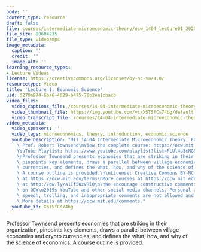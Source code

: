 ```yaml
---
body: ''
content_type: resource
draft: false
file: courses/intermediate-microeconomic-theory/ocw_1404_lecture01_2020sep01_360p_16_9.mp4
file_size: 80604235
file_type: video/mp4
image_metadata:
  caption: ''
  credit: ''
  image-alt: ''
learning_resource_types:
- Lecture Videos
license: https://creativecommons.org/licenses/by-nc-sa/4.0/
resourcetype: Video
title: 'Lecture 1: Economic Science'
uid: 6270a974-6ba6-4629-b475-78b2ea1cbacb
video_files:
  video_captions_file: /courses/14-04-intermediate-microeconomic-theory-fall-2020/1wT4LlWES6eJ7B_LEMh0Dvovwbs_EuKmy_transcript.webvtt
  video_thumbnail_file: https://img.youtube.com/vi/XSTSfCs74bg/default.jpg
  video_transcript_file: /courses/14-04-intermediate-microeconomic-theory-fall-2020/1wT4LlWES6eJ7B_LEMh0Dvovwbs_EuKmy_transcript.pdf
video_metadata:
  video_speakers: ''
  video_tags: microeconomics, theory, introduction, economic science
  youtube_description: "MIT 14.04 Intermediate Microeconomic Theory, Fall 2020\nInstructor:\
    \ Prof. Robert Townsend\nView the complete course: https://ocw.mit.edu/courses/14-04-intermediate-microeconomic-theory-fall-2020/\n\
    YouTube Playlist: https://www.youtube.com/playlist?list=PLUl4u3cNGP63wnrKge9vllow3Y2OOOKqF\n\
    \nProfessor Townsend presents economies that are striking in their organization,\
    \ pinpoints key elements, draws a parallel between village economies and crypto\
    \ currencies, and defines the what, how, and why of the science of economics.\
    \ A course outline is provided.\n\nLicense: Creative Commons BY-NC-SA\nMore information\
    \ at https://ocw.mit.edu/terms\nMore courses at https://ocw.mit.edu\nSupport OCW\
    \ at http://ow.ly/a1If50zVRlQ\n\nWe encourage constructive comments and discussion\
    \ on OCW\u2019s YouTube and other social media channels. Personal attacks, hate\
    \ speech, trolling, and inappropriate comments are not allowed and may be removed.\
    \ More details at https://ocw.mit.edu/comments."
  youtube_id: XSTSfCs74bg
---
```

Professor Townsend presents economies that are striking in their organization, pinpoints key elements, draws a parallel between village economies and crypto currencies, and defines the what, how, and why of the science of economics. A course outline is provided.